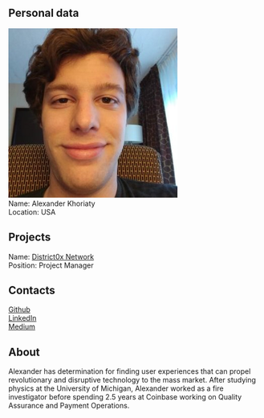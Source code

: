 ## Personal data
![ photo](photo/alexander_khoriaty.jpg)  
Name: Alexander Khoriaty    
Location: USA  
## Projects 
Name: [District0x Network](../projects/district0x.md)  
Position: Project Manager  
## Contacts
[Github](https://github.com/Alexand0x)  
[LinkedIn](https://www.linkedin.com/in/alexander-khoriaty-3752868a/)  
[Medium](https://blog.district0x.io/@alexander.k)
## About
Alexander has determination for finding user experiences that can propel revolutionary and disruptive technology to the mass market. After studying physics at the University of Michigan, Alexander worked as a fire investigator before spending 2.5 years at Coinbase working on Quality Assurance and Payment Operations.
